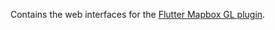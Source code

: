 Contains the web interfaces for the [Flutter Mapbox GL plugin](https://github.com/carlosllorca/flutter-map).